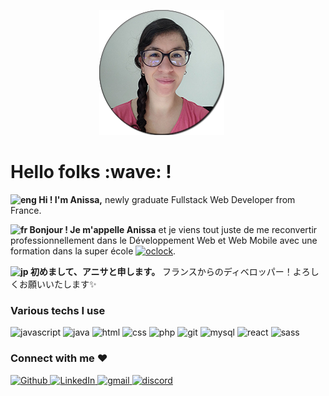 <p align="center">
  <img src="https://github.com/Anissa-Malek/Anissa-Malek/blob/main/img/profile.png" alt="Anissa Malek" height="200" style="margin-right: 20px"/>
  <h1>Hello folks :wave: !</h1>
</p>
<p>
  <strong><img alt="eng" src="https://flagicons.lipis.dev/flags/4x3/gb.svg" width="20" /> Hi ! I'm Anissa,</strong> newly graduate Fullstack Web Developer from France.

<strong><img alt="fr" src="https://flagicons.lipis.dev/flags/4x3/fr.svg" width="20" /> Bonjour ! Je m'appelle Anissa</strong> et je viens tout juste de me reconvertir professionnellement dans le Développement Web et Web Mobile avec une formation dans la super école <a href="https://oclock.io/" target="_blank"><img alt="oclock" src="https://oclock.io/images/common/logo-full.svg?v=2bd12253" height="15" /></a>.

<strong><img alt="jp" src="https://flagicons.lipis.dev/flags/4x3/jp.svg" width="20" /> 初めまして、アニサと申します。</strong> フランスからのディベロッパー！よろしくお願いいたします:sparkles:
</p>

<h3>Various techs I use</h3>
<p>
<img alt="javascript" src="https://img.shields.io/badge/JavaScript-323330?style=for-the-badge&logo=javascript&logoColor=F7DF1E" /> <img alt="java" src="https://img.shields.io/badge/Java-ED8B00?style=for-the-badge&logo=java&logoColor=white" /> <img alt="html" src="https://img.shields.io/badge/HTML5-E34F26?style=for-the-badge&logo=html5&logoColor=white" /> <img alt="css" src="https://img.shields.io/badge/CSS3-1572B6?style=for-the-badge&logo=css3&logoColor=white" /> <img alt="php" src="https://img.shields.io/badge/PHP-777BB4?style=for-the-badge&logo=php&logoColor=white" /> <img alt="git" src="https://img.shields.io/badge/GIT-E44C30?style=for-the-badge&logo=git&logoColor=white" /> <img alt="mysql" src="https://img.shields.io/badge/MySQL-005C84?style=for-the-badge&logo=mysql&logoColor=white" /> <img alt="react" src="https://img.shields.io/badge/React-20232A?style=for-the-badge&logo=react&logoColor=61DAFB" /> <img alt="sass" src="https://img.shields.io/badge/Sass-CC6699?style=for-the-badge&logo=sass&logoColor=white" />
</p>

<h3>Connect with me ♥</h3>
<p><a href="https://github.com/Anissa-Malek" target="_blank"><img alt="Github" src="https://img.shields.io/badge/GitHub-%2312100E.svg?&style=for-the-badge&logo=Github&logoColor=white" /> <a href="https://www.linkedin.com/in/anissa-malek6/" target="_blank"><img alt="LinkedIn" src="https://img.shields.io/badge/LinkedIn-0077B5?style=for-the-badge&logo=linkedin&logoColor=white" /> <a href="mailto:anissa.malek6@gmail.com"><img alt="gmail" src="https://img.shields.io/badge/Gmail-D14836?style=for-the-badge&logo=gmail&logoColor=white" /> <a href="yumekazu#3206"><img alt="discord" src="https://img.shields.io/badge/Discord-5865F2?style=for-the-badge&logo=discord&logoColor=white" />
